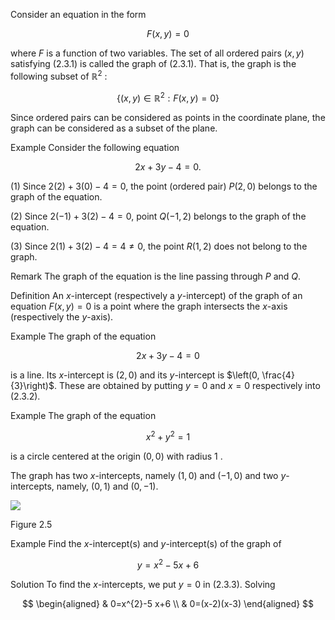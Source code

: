 Consider an equation in the form

$$
F(x, y)=0
$$

where $F$ is a function of two variables. The set of all ordered pairs $(x, y)$ satisfying (2.3.1) is called the graph of (2.3.1). That is, the graph is the following subset of $\mathbb{R}^{2}$ :

$$
\left\{(x, y) \in \mathbb{R}^{2}: F(x, y)=0\right\}
$$

Since ordered pairs can be considered as points in the coordinate plane, the graph can be considered as a subset of the plane.

Example Consider the following equation

$$
2 x+3 y-4=0 .
$$

(1) Since $2(2)+3(0)-4=0$, the point (ordered pair) $P(2,0)$ belongs to the graph of the equation.

(2) Since $2(-1)+3(2)-4=0$, point $Q(-1,2)$ belongs to the graph of the equation.

(3) Since $2(1)+3(2)-4=4 \neq 0$, the point $R(1,2)$ does not belong to the graph.

Remark The graph of the equation is the line passing through $P$ and $Q$.

Definition An $x$-intercept (respectively a $y$-intercept) of the graph of an equation $F(x, y)=0$ is a point where the graph intersects the $x$-axis (respectively the $y$-axis).

Example The graph of the equation

$$
2 x+3 y-4=0
$$

is a line. Its $x$-intercept is $(2,0)$ and its $y$-intercept is $\left(0, \frac{4}{3}\right)$. These are obtained by putting $y=0$ and $x=0$ respectively into (2.3.2).

Example The graph of the equation

$$
x^{2}+y^{2}=1
$$

is a circle centered at the origin $(0,0)$ with radius 1 .

The graph has two $x$-intercepts, namely $(1,0)$ and $(-1,0)$ and two $y$-intercepts, namely, $(0,1)$ and $(0,-1)$.

![](https://cdn.mathpix.com/cropped/2023_03_05_67ae03a4b4978852cd28g-1.jpg?height=500&width=508&top_left_y=1732&top_left_x=1254)

Figure 2.5

Example Find the $x$-intercept(s) and $y$-intercept(s) of the graph of

$$
y=x^{2}-5 x+6
$$

Solution To find the $x$-intercepts, we put $y=0$ in (2.3.3). Solving

$$
\begin{aligned}
& 0=x^{2}-5 x+6 \\
& 0=(x-2)(x-3)
\end{aligned}
$$
